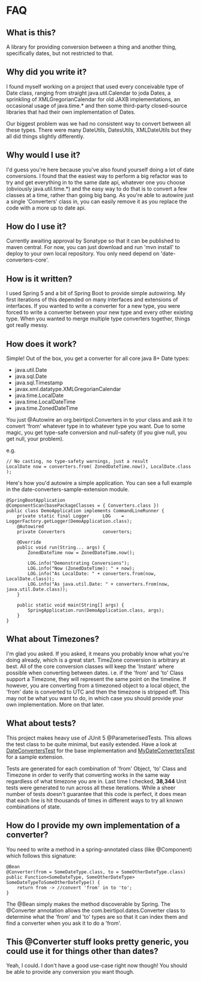# FAQ

## What is this?

A library for providing conversion between a thing and another thing, specifically dates, but not restricted to that.

## Why did you write it?

I found myself working on a project that used every conceivable type of Date class, ranging from straight java.util.Calendar to joda Dates, a sprinkling of XMLGregorianCalendar for old JAXB implementations, an occasional usage of java.time.* and then some third-party closed-source libraries that had their own implementation of Dates.

Our biggest problem was we had no consistent way to convert between all these types. There were many DateUtils, DatesUtils, XMLDateUtils but they all did things slightly differently.

## Why would I use it?

I'd guess you're here because you've also found yourself doing a lot of date conversions. I found that the easiest way to perform a big refactor was to try and get everything in to the same date api, whatever one you choose (obviously java.util.time.*) and the easy way to do that is to convert a few classes at a time, rather than going big bang. As you're able to autowire just a single 'Converters' class in, you can easily remove it as you replace the code with a more up to date api.

## How do I use it?

Currently awaiting approval by Sonatype so that it can be published to maven central. For now, you can just download and run 'mvn install' to deploy to your own local repository. You only need depend on 'date-converters-core'.

## How is it written?

I used Spring 5 and a bit of Spring Boot to provide simple autowiring. My first iterations of this depended on many interfaces and extensions of interfaces. If you wanted to write a converter for a new type, you were forced to write a converter between your new type and every other existing type. When you wanted to merge multiple type converters together, things got really messy.

## How does it work?

Simple! Out of the box, you get a converter for all core java 8+ Date types:

* java.util.Date
* java.sql.Date
* java.sql.Timestamp
* javax.xml.datatype.XMLGregorianCalendar
* java.time.LocalDate
* java.time.LocalDateTime
* java.time.ZonedDateTime

You just @Autowire an org.beirtipol.Converters in to your class and ask it to convert 'from' whatever type in to whatever type you want. Due to some magic, you get type-safe conversion and null-safety (if you give null, you get null, your problem).

e.g.

    // No casting, no type-safety warnings, just a result
    LocalDate now = converters.from( ZonedDateTime.now(), LocalDate.class );

Here's how you'd autowire a simple application. You can see a full example in the date-converters-sample-extension module.

    @SpringBootApplication
    @ComponentScan(basePackageClasses = { Converters.class })
    public class DemoApplication implements CommandLineRunner {
        private static final Logger 	LOG    = LoggerFactory.getLogger(DemoApplication.class);
        @Autowired
        private Converters 				converters;
    
        @Override
        public void run(String... args) {
            ZonedDateTime now = ZonedDateTime.now();
    
            LOG.info("Demonstrating Conversions");
            LOG.info("Now (ZonedDateTime): " + now);
            LOG.info("As LocalDate: " + converters.from(now, LocalDate.class));
            LOG.info("As java.util.Date: " + converters.from(now, java.util.Date.class));
        }
    
        public static void main(String[] args) {
            SpringApplication.run(DemoApplication.class, args);
        }
    }

## What about Timezones?

I'm glad you asked. If you asked, it means you probably know what you're doing already, which is a great start. TimeZone conversion is arbitrary at best. All of the core conversion classes will keep the 'Instant' where possible when converting between dates. i.e. if the 'from' and 'to' Class support a Timezone, they will represent the same point on the timeline. If however, you are converting from a timezoned object to a local object, the 'from' date is converted to UTC and then the timezone is stripped off. This may not be what you want to do, in which case you should provide your own implementation. More on that later.

## What about tests?

This project makes heavy use of JUnit 5 @ParameterisedTests. This allows the test class to be quite minimal, but easily extended. Have a look at [DateConvertersTest](https://github.com/beirtipol/date-converters/blob/master/date-converters-core-tests/src/main/java/com/beirtipol/dates/converter/DateConvertersTest.java) for the base implementation and [MyDateConvertersTest](https://github.com/beirtipol/date-converters/blob/master/date-converters-sample-extension/src/test/java/com/mydate/dates/MyDateConvertersTest.java) for a sample extension.

Tests are generated for each combination of 'from' Object, 'to' Class and Timezone in order to verify that converting works in the same way regardless of what timezone you are in. Last time I checked, **38,344** Unit tests were generated to run across all these iterations. While a sheer number of tests doesn't guarantee that this code is perfect, it does mean that each line is hit thousands of times in different ways to try all known combinations of state.  

## How do I provide my own implementation of a converter?

You need to write a method in a spring-annotated class (like @Component) which follows this signature:

    @Bean
    @Converter(from = SomeDateType.class, to = SomeOtherDateType.class)
    public Function<SomeDateType, SomeOtherDateType> SomeDateTypeToSomeOtherDateType() {
        return from -> //convert 'from' in to 'to';
    }
    
The @Bean simply makes the method discoverable by Spring. The @Converter annotation allows the com.beirtipol.dates.Converter class to determine what the 'from' and 'to' types are so that it can index them and find a converter when you ask it to do a 'from'.

## This @Converter stuff looks pretty generic, you could use it for things other than dates?
Yeah, I could. I don't have a good use-case right now though! You should be able to provide any conversion you want though.
